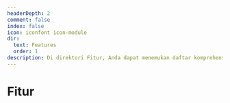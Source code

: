 ```yaml
---
headerDepth: 2
comment: false
index: false
icon: iconfont icon-module
dir:
  text: Features
  order: 1
description: Di direktori Fitur, Anda dapat menemukan daftar komprehensif dari semua fitur yang saat ini tersedia di Snap Hutao. Anda dapat merujuk ke direktori ini untuk mencari dokumentasi yang sesuai dari setiap fitur berdasarkan kebutuhan spesifik Anda.
---
```


# Fitur

<Catalog />